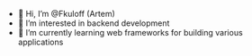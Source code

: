 - 👋 Hi, I’m @Fkuloff (Artem)
- 👀 I’m interested in backend development
- 🌱 I’m currently learning web frameworks for building various applications

